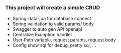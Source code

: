 ### This project will create a simple CRUD

- Spring-data-jpa for database connect
- Spring validation to valid params/ body
- Swagger to auto gen API openapi
- Centralize Exception handler
- User Path variable, request params, request body
- Config show sql for debug, pretty sql, ...